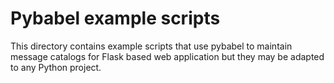 # Pybabel example scripts

This directory contains example scripts that use pybabel to maintain message catalogs for Flask based web application but they may be adapted to any Python project.
